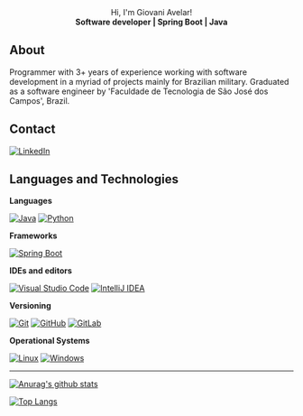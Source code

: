 <div align="center">
Hi, I'm Giovani Avelar!
</div>

<div align="center">
  <strong>Software developer | Spring Boot | Java</strong>
</div>

## About

Programmer with 3+ years of experience working with software development in a myriad of projects mainly for Brazilian military. Graduated as a software engineer by 'Faculdade de Tecnologia de São José dos Campos', Brazil.

## Contact

[![LinkedIn](https://img.shields.io/static/v1?label=LinkedIn&message=%20&color=blue&logo=LinkedIn&style=flat-square&logoColor=white)](https://www.linkedin.com/in/giovani-avelar/?locale=en_US)

## Languages and Technologies

**Languages**

[![Java](https://img.shields.io/badge/-Java-red?style=flat-square&logo=java&link=https://github.com/geovannyAvelar)](https://github.com/geovannyAvelar) [![Python](https://img.shields.io/badge/-Python-yellow?style=flat-square&logo=python&link=https://github.com/geovannyAvelar)](https://github.com/geovannyAvelar)

**Frameworks**

[![Spring Boot](https://img.shields.io/badge/-Spring%20Boot-ededed?style=flat-square&logo=spring-boot&link=https://github.com/geovannyAvelar)](https://github.com/geovannyAvelar)

**IDEs and editors**

[![Visual Studio Code](https://img.shields.io/badge/-Visual%20Studio%20Code-007ACC?style=flat-square&logo=VisualStudioCode&link=https://github.com/geovannyAvelar)](https://github.com/geovannyAvelar) [![IntelliJ IDEA](https://img.shields.io/badge/-IntelliJ%20IDEA-5848f4?style=flat-square&logo=intellijidea&link=https://github.com/geovannyAvelar)](https://github.com/geovannyAvelar)

**Versioning**

[![Git](https://img.shields.io/badge/-Git-black?style=flat-square&logo=git&link=https://github.com/geovannyAvelar)](https://github.com/geovannyAvelar) [![GitHub](https://img.shields.io/badge/-GitHub-181717?style=flat-square&logo=github&link=https://github.com/geovannyAvelar)](https://github.com/geovannyAvelar) [![GitLab](https://img.shields.io/badge/-GitLab-181717?style=flat-square&logo=gitlab&link=https://github.com/geovannyAvelar)](https://github.com/geovannyAvelar)

**Operational Systems**

[![Linux](https://img.shields.io/badge/-Linux-333333?style=flat-square&logo=Linux&link=https://github.com/geovannyAvelar)](https://github.com/geovannyAvelar) [![Windows](https://img.shields.io/badge/-Windows-0078D6?style=flat-square&logo=Windows&link=https://github.com/geovannyAvelar)](https://github.com/geovannyAvelar)

--------------------------------------------------------------------------------------------------------------------------------------------------------------------------

[![Anurag's github stats](https://github-readme-stats.vercel.app/api?username=geovannyAvelar&theme=monokai&show_icons=true)](https://github.com/gabiqrm/github-readme-stats)

[![Top Langs](https://github-readme-stats.vercel.app/api/top-langs/?username=geovannyAvelar&layout=compact&theme=monokai)](https://github.com/gabiqrm/github-readme-stats)
